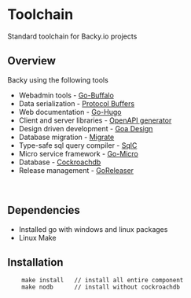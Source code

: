 # Toolchain
Standard toolchain for Backy.io projects

## Overview
Backy using the following tools
<br>

* Webadmin tools - [Go-Buffalo](https://gobuffalo.io/)
* Data serialization - [Protocol Buffers](https://protobuf.dev/)
* Web documentation - [Go-Hugo](https://gohugo.io/)
* Client and server libraries - [OpenAPI generator](https://openapi-generator.tech/)
* Design driven development - [Goa Design](https://goa.design/)
* Database migration - [Migrate](https://github.com/backyio/migrate)
* Type-safe sql query compiler - [SqlC](https://sqlc.dev/)
* Micro service framework - [Go-Micro](https://github.com/go-micro/go-micro/)
* Database - [Cockroachdb](https://www.cockroachlabs.com/)
* Release management - [GoReleaser](https://goreleaser.com/)
<br>

## Dependencies

* Installed go with windows and linux packages
* Linux Make



## Installation
```
    make install   // install all entire component
    make nodb      // install without cockroachdb
```
